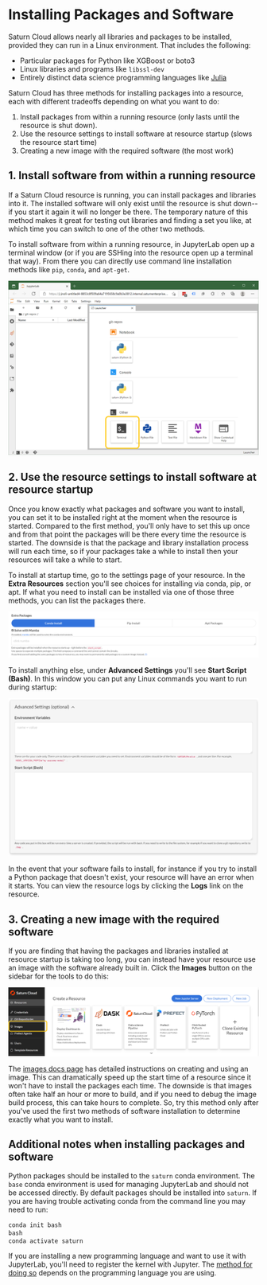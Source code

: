# Installing Packages and Software

Saturn Cloud allows nearly all libraries and packages to be installed, provided they can run in a Linux environment. That includes the following:

* Particular packages for Python like XGBoost or boto3
* Linux libraries and programs like `libssl-dev`
* Entirely distinct data science programming languages like [Julia](https://julialang.org/)

Saturn Cloud has three methods for installing packages into a resource, each with different tradeoffs depending on what you want to do:

1. Install packages from within a running resource (only lasts until the resource is shut down).
2. Use the resource settings to install software at resource startup (slows the resource start time)
3. Creating a new image with the required software (the most work)

## 1. Install software from within a running resource

If a Saturn Cloud resource is running, you can install packages and libraries into it. The installed software will only exist until the resource is shut down--if you start
it again it will no longer be there. The temporary nature of this method makes it great for testing out libraries and finding a set you like, at which time you can switch to one of the other
two methods.

To install software from within a running resource, in JupyterLab open up a terminal window (or if you are SSHing into the resource open up a terminal that way). From there you can directly use command line installation methods like `pip`, `conda`, and `apt-get`.

![Open terminal](/images/docs/open-terminal.png "doc-image")

## 2. Use the resource settings to install software at resource startup

Once you know exactly what packages and software you want to install, you can set it to be installed right at the moment when the resource is started. Compared to the first method, you'll only have to set this up once and from that point the packages will be there every time the resource is started. The downside is that the package and library installation process will run each time, so if your packages take a while to install then your resources will take a while to start.

To install at startup time, go to the settings page of your resource. In the **Extra Resources** section you'll see choices for installing via conda, pip, or apt. If what you need to install can be installed via one of those three methods, you can list the packages there. 

![Extra packages](/images/docs/extra-packages.png "doc-image")

To install anything else, under **Advanced Settings** you'll see **Start Script (Bash)**. In this window you can put any Linux commands you want to run during startup:

![Advanced settings](/images/docs/advanced-settings.jpg "doc-image")

In the event that your software fails to install, for instance if you try to install a Python package that doesn't exist, your resource will have an error when it starts. You can view the resource logs by clicking the **Logs** link on the resource.

## 3. Creating a new image with the required software

If you are finding that having the packages and libraries installed at resource startup is taking too long, you can instead have your resource use an image with the software already built in. Click the **Images** button on the sidebar for the tools to do this:

![Images sidebar](/images/docs/images-sidebar.png "doc-image")

The [images docs page](<docs/Using Saturn Cloud/images.md>) has detailed instructions on creating and using an image. This can dramatically speed up the start time of a resource since it won't have to install the packages each time. The downside is that images often take half an hour or more to build, and if you need to debug the image build process, this can take hours to complete. So, try this method only after you've used the first two methods of software installation to determine exactly what you want to install.

## Additional notes when installing packages and software

Python packages should be installed to the `saturn` conda environment. The `base` conda environment is used for managing JupyterLab and should not be accessed directly. By default packages should be installed into `saturn`. If you are having trouble activating conda from the command line you may need to run:

```console
conda init bash
bash
conda activate saturn
```

If you are installing a new programming language and want to use it with JupyterLab, you'll need to register the kernel with Jupyter. The [method for doing so](https://github.com/jupyter/jupyter/wiki/Jupyter-kernels) depends on the programming language you are using.
